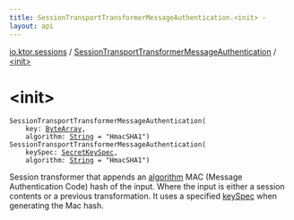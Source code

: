 ```yaml
---
title: SessionTransportTransformerMessageAuthentication.<init> - 
layout: api
---
```


<div class='api-docs-breadcrumbs'><a href="../index.html">io.ktor.sessions</a> / <a href="index.html">SessionTransportTransformerMessageAuthentication</a> / <a href="./-init-.html">&lt;init&gt;</a></div>

# &lt;init&gt;

<div class="overload-group" markdown="1">

<div class="signature"><code><span class="identifier">SessionTransportTransformerMessageAuthentication</span><span class="symbol">(</span><br/>&nbsp;&nbsp;&nbsp;&nbsp;<span class="parameterName" id="io.ktor.sessions.SessionTransportTransformerMessageAuthentication$<init>(kotlin.ByteArray, kotlin.String)/key">key</span><span class="symbol">:</span>&nbsp;<a href="https://kotlinlang.org/api/latest/jvm/stdlib/kotlin/-byte-array/index.html"><span class="identifier">ByteArray</span></a><span class="symbol">, </span><br/>&nbsp;&nbsp;&nbsp;&nbsp;<span class="parameterName" id="io.ktor.sessions.SessionTransportTransformerMessageAuthentication$<init>(kotlin.ByteArray, kotlin.String)/algorithm">algorithm</span><span class="symbol">:</span>&nbsp;<a href="https://kotlinlang.org/api/latest/jvm/stdlib/kotlin/-string/index.html"><span class="identifier">String</span></a>&nbsp;<span class="symbol">=</span>&nbsp;"HmacSHA1"<span class="symbol">)</span></code></div>

</div>
<div class="overload-group" markdown="1">

<div class="signature"><code><span class="identifier">SessionTransportTransformerMessageAuthentication</span><span class="symbol">(</span><br/>&nbsp;&nbsp;&nbsp;&nbsp;<span class="parameterName" id="io.ktor.sessions.SessionTransportTransformerMessageAuthentication$<init>(javax.crypto.spec.SecretKeySpec, kotlin.String)/keySpec">keySpec</span><span class="symbol">:</span>&nbsp;<a href="http://docs.oracle.com/javase/6/docs/api/javax/crypto/spec/SecretKeySpec.html"><span class="identifier">SecretKeySpec</span></a><span class="symbol">, </span><br/>&nbsp;&nbsp;&nbsp;&nbsp;<span class="parameterName" id="io.ktor.sessions.SessionTransportTransformerMessageAuthentication$<init>(javax.crypto.spec.SecretKeySpec, kotlin.String)/algorithm">algorithm</span><span class="symbol">:</span>&nbsp;<a href="https://kotlinlang.org/api/latest/jvm/stdlib/kotlin/-string/index.html"><span class="identifier">String</span></a>&nbsp;<span class="symbol">=</span>&nbsp;"HmacSHA1"<span class="symbol">)</span></code></div>

Session transformer that appends an <a href="-init-.html#io.ktor.sessions.SessionTransportTransformerMessageAuthentication$<init>(javax.crypto.spec.SecretKeySpec, kotlin.String)/algorithm">algorithm</a> MAC (Message Authentication Code) hash of the input.
Where the input is either a session contents or a previous transformation.
It uses a specified <a href="-init-.html#io.ktor.sessions.SessionTransportTransformerMessageAuthentication$<init>(javax.crypto.spec.SecretKeySpec, kotlin.String)/keySpec">keySpec</a> when generating the Mac hash.

</div>
